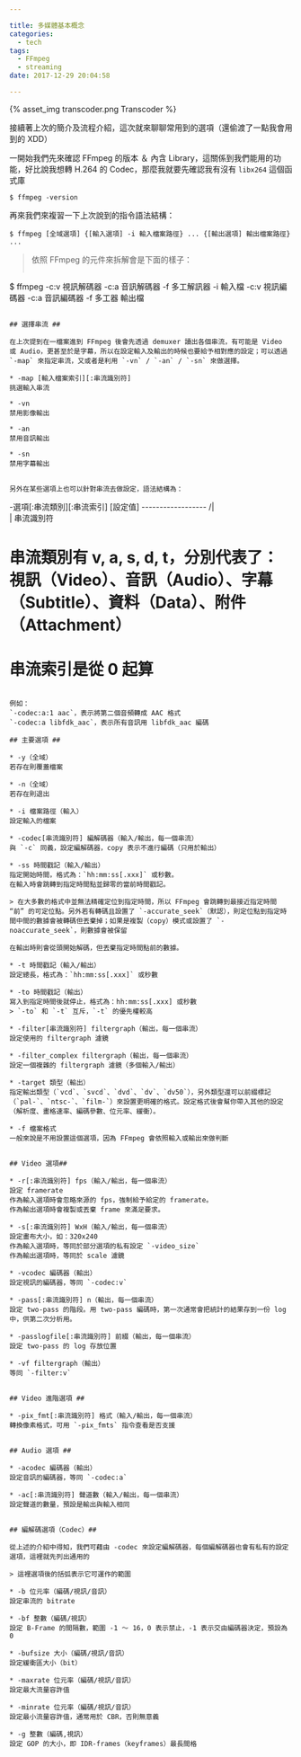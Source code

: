 ```yaml
---

title: 多媒體基本概念
categories: 
  - tech
tags:
  - FFmpeg
  - streaming
date: 2017-12-29 20:04:58

---
```


{% asset_img transcoder.png Transcoder %}

接續著上次的簡介及流程介紹，這次就來聊聊常用到的選項（還偷渡了一點我會用到的 XDD）

一開始我們先來確認 FFmpeg 的版本 ＆ 內含 Library，這關係到我們能用的功能，好比說我想轉 H.264 的 Codec，那麼我就要先確認我有沒有 `libx264` 這個函式庫

```
$ ffmpeg -version
```

<!-- more -->

再來我們來複習一下上次說到的指令語法結構：

```
$ ffmpeg [全域選項] {[輸入選項] -i 輸入檔案路徑} ... {[輸出選項] 輸出檔案路徑} ...
```

> 依照 FFmpeg 的元件來拆解會是下面的樣子：
>
> ```
$ ffmpeg -c:v 視訊解碼器 -c:a 音訊解碼器 -f 多工解訊器 -i 輸入檔 -c:v 視訊編碼器 -c:a 音訊編碼器 -f 多工器 輸出檔
```

## 選擇串流 ##

在上次提到在一檔案進到 FFmpeg 後會先透過 demuxer 讀出各個串流，有可能是 Video 或 Audio，更甚至於是字幕，所以在設定輸入及輸出的時候也要給予相對應的設定；可以透過 `-map` 來指定串流，又或者是利用 `-vn` / `-an` / `-sn` 來做選擇。

* -map [輸入檔案索引][:串流識別符]   
挑選輸入串流

* -vn   
禁用影像輸出

* -an   
禁用音訊輸出

* -sn   
禁用字幕輸出


另外在某些選項上也可以針對串流去做設定，語法結構為：

```
-選項[:串流類別][:串流索引] [設定值]
     ------------------
             /|\
              |
           串流識別符

# 串流類別有 v, a, s, d, t，分別代表了：視訊（Video）、音訊（Audio）、字幕（Subtitle）、資料（Data）、附件（Attachment）
# 串流索引是從 0 起算
```

例如：  
`-codec:a:1 aac`，表示將第二個音頻轉成 AAC 格式  
`-codec:a libfdk_aac`，表示所有音訊用 libfdk_aac 編碼

## 主要選項 ##

* -y（全域）  
若存在則覆蓋檔案

* -n（全域）  
若存在則退出

* -i 檔案路徑（輸入）
設定輸入的檔案

* -codec[串流識別符] 編解碼器（輸入/輸出，每一個串流）
與 `-c` 同義，設定編解碼器，copy 表示不進行編碼（只用於輸出）

* -ss 時間戳記（輸入/輸出）  
指定開始時間，格式為：`hh:mm:ss[.xxx]` 或秒數。  
在輸入時會跳轉到指定時間點並歸零的當前時間戳記。  

> 在大多數的格式中並無法精確定位到指定時間，所以 FFmpeg 會跳轉到最接近指定時間 “前” 的可定位點。另外若有轉碼且設置了 `-accurate_seek`（默認），則定位點到指定時間中間的數據會被轉碼但丟棄掉；如果是複製（copy）模式或設置了 `-noaccurate_seek`，則數據會被保留

在輸出時則會從頭開始解碼，但丟棄指定時間點前的數據。

* -t 時間戳記（輸入/輸出）  
設定總長，格式為：`hh:mm:ss[.xxx]` 或秒數

* -to 時間戳記（輸出）  
寫入到指定時間後就停止，格式為：hh:mm:ss[.xxx] 或秒數
> `-to` 和 `-t` 互斥，`-t` 的優先權較高

* -filter[串流識別符] filtergraph（輸出，每一個串流）  
設定使用的 filtergraph 濾鏡

* -filter_complex filtergraph（輸出，每一個串流）  
設定一個複雜的 filtergraph 濾鏡（多個輸入/輸出）

* -target 類型（輸出）  
指定輸出類型（`vcd`、`svcd`、`dvd`、`dv`、`dv50`），另外類型還可以前綴標記（`pal-`、`ntsc-`、`film-`）來設置更明確的格式。設定格式後會幫你帶入其他的設定（解析度、畫格速率、編碼參數、位元率、緩衝）。

* -f 檔案格式  
一般來說是不用設置這個選項，因為 FFmpeg 會依照輸入或輸出來做判斷 


## Video 選項##

* -r[:串流識別符] fps（輸入/輸出，每一個串流）  
設定 framerate  
作為輸入選項時會忽略來源的 fps，強制給予給定的 framerate。
作為輸出選項時會複製或丟棄 frame 來滿足要求。

* -s[:串流識別符] WxH（輸入/輸出，每一個串流）  
設定畫布大小，如：320x240
作為輸入選項時，等同於部分選項的私有設定 `-video_size`
作為輸出選項時，等同於 scale 濾鏡

* -vcodec 編碼器（輸出）  
設定視訊的編碼器，等同 `-codec:v`

* -pass[:串流識別符] n（輸出，每一個串流）  
設定 two-pass 的階段。用 two-pass 編碼時，第一次通常會把統計的結果存到一份 log 中，供第二次分析用。

* -passlogfile[:串流識別符] 前綴（輸出，每一個串流）  
設定 two-pass 的 log 存放位置

* -vf filtergraph（輸出）  
等同 `-filter:v`


## Video 進階選項 ##

* -pix_fmt[:串流識別符] 格式（輸入/輸出，每一個串流）  
轉換像素格式，可用 `-pix_fmts` 指令查看是否支援


## Audio 選項 ##

* -acodec 編碼器（輸出）  
設定音訊的編碼器，等同 `-codec:a`

* -ac[:串流識別符] 聲道數（輸入/輸出，每一個串流）  
設定聲道的數量，預設是輸出與輸入相同


## 編解碼選項（Codec）##

從上述的介紹中得知，我們可藉由 -codec 來設定編解碼器，每個編解碼器也會有私有的設定選項，這裡就先列出通用的

> 這裡選項後的括弧表示它可運作的範圍

* -b 位元率（編碼/視訊/音訊）  
設定串流的 bitrate

* -bf 整數（編碼/視訊）  
設定 B-Frame 的間隔數，範圍 -1 ～ 16，0 表示禁止，-1 表示交由編碼器決定，預設為 0 

* -bufsize 大小（編碼/視訊/音訊）  
設定緩衝區大小（bit）

* -maxrate 位元率（編碼/視訊/音訊）  
設定最大流量容許值

* -minrate 位元率（編碼/視訊/音訊）  
設定最小流量容許值，通常用於 CBR，否則無意義

* -g 整數（編碼,視訊）  
設定 GOP 的大小，即 IDR-frames（keyframes）最長間格


